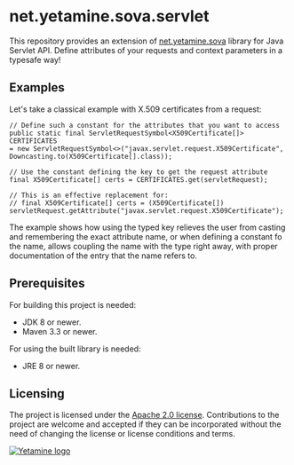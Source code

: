 # net.yetamine.sova.servlet #

This repository provides an extension of [net.yetamine.sova](http://github.com/pdolezal/net.yetamine.sova) library for Java Servlet API. Define attributes of your requests and context parameters in a typesafe way!


## Examples ##

Let's take a classical example with X.509 certificates from a request:

```{java}
// Define such a constant for the attributes that you want to access
public static final ServletRequestSymbol<X509Certificate[]> CERTIFICATES
= new ServletRequestSymbol<>("javax.servlet.request.X509Certificate", Downcasting.to(X509Certificate[].class));

// Use the constant defining the key to get the request attribute
final X509Certificate[] certs = CERTIFICATES.get(servletRequest);

// This is an effective replacement for:
// final X509Certificate[] certs = (X509Certificate[]) servletRequest.getAttribute("javax.servlet.request.X509Certificate");
```

The example shows how using the typed key relieves the user from casting and remembering the exact attribute name, or when defining a constant fo the name, allows coupling the name with the type right away, with proper documentation of the entry that the name refers to.


## Prerequisites ##

For building this project is needed:

* JDK 8 or newer.
* Maven 3.3 or newer.

For using the built library is needed:

* JRE 8 or newer.


## Licensing ##

The project is licensed under the [Apache 2.0 license](http://www.apache.org/licenses/LICENSE-2.0). Contributions to the project are welcome and accepted if they can be incorporated without the need of changing the license or license conditions and terms.


[![Yetamine logo](http://petr.dolezal.matfyz.cz/files/Yetamine_small.svg "Our logo")](http://petr.dolezal.matfyz.cz/files/Yetamine_large.svg)
